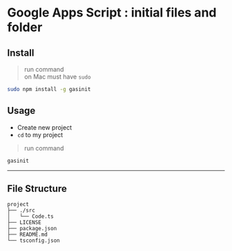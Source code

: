 # Google Apps Script : initial files and folder  

## Install  
> run command  
on Mac must have `sudo`  
```bash
sudo npm install -g gasinit
```  

## Usage  
- Create new project 
- `cd` to my project  
> run command  
```bash
gasinit
```  

---   

## File Structure  

```plaintext
project
├── ./src
│   └── Code.ts
├── LICENSE
├── package.json
├── README.md
└── tsconfig.json
```  